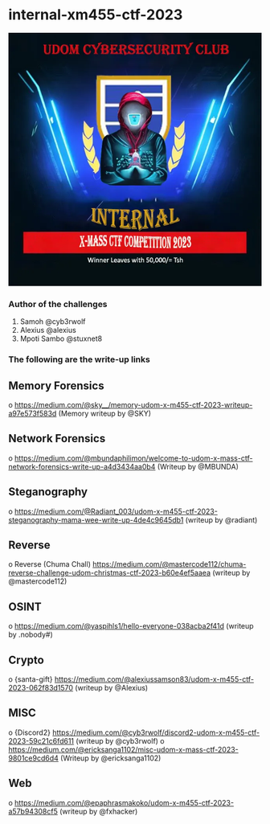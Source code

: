 # internal-xm455-ctf-2023

<img src="./udom-xmass.png" />

### Author of the challenges
1. Samoh @cyb3rwolf
2. Alexius @alexius
3. Mpoti Sambo @stuxnet8

### The following are the write-up links

## Memory Forensics
o <a href="https://medium.com/@sky__/memory-udom-x-m455-ctf-2023-writeup-a97e573f583d">https://medium.com/@sky__/memory-udom-x-m455-ctf-2023-writeup-a97e573f583d</a> (Memory writeup by @SKY)

## Network Forensics
o <a href="https://medium.com/@mbundaphilimon/welcome-to-udom-x-mass-ctf-network-forensics-write-up-a4d3434aa0b4">https://medium.com/@mbundaphilimon/welcome-to-udom-x-mass-ctf-network-forensics-write-up-a4d3434aa0b4</a> (Writeup by @MBUNDA)

## Steganography
o <a href="https://medium.com/@Radiant_003/udom-x-m455-ctf-2023-steganography-mama-wee-write-up-4de4c9645db1">https://medium.com/@Radiant_003/udom-x-m455-ctf-2023-steganography-mama-wee-write-up-4de4c9645db1</a> (writeup by @radiant)

## Reverse
o Reverse (Chuma Chall) <a href="https://medium.com/@mastercode112/chuma-reverse-challenge-udom-christmas-ctf-2023-b60e4ef5aaea">https://medium.com/@mastercode112/chuma-reverse-challenge-udom-christmas-ctf-2023-b60e4ef5aaea</a> (writeup by @mastercode112)

## OSINT
o <a href="https://medium.com/@yaspihls1/hello-everyone-038acba2f41d">https://medium.com/@yaspihls1/hello-everyone-038acba2f41d</a> (writeup by .nobody#)

## Crypto
o {santa-gift} <a href="https://medium.com/@alexiussamson83/udom-x-m455-ctf-2023-062f83d15700">https://medium.com/@alexiussamson83/udom-x-m455-ctf-2023-062f83d1570</a> (writeup by @Alexius)

## MISC
o {Discord2} <a href="https://medium.com/@cyb3rwolf/discord2-udom-x-m455-ctf-2023-59c21c6fd611">https://medium.com/@cyb3rwolf/discord2-udom-x-m455-ctf-2023-59c21c6fd611</a> (writeup by @cyb3rwolf)
o <a href="https://medium.com/@ericksanga1102/misc-udom-x-mass-ctf-2023-9801ce9cd6d4">https://medium.com/@ericksanga1102/misc-udom-x-mass-ctf-2023-9801ce9cd6d4</a> (Writeup by @ericksanga1102)

## Web
o <a href="https://medium.com/@epaphrasmakoko/udom-x-m455-ctf-2023-a57b94308cf5">https://medium.com/@epaphrasmakoko/udom-x-m455-ctf-2023-a57b94308cf5</a> (writeup by @fxhacker) 


